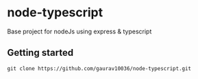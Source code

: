 # node-typescript

Base project for nodeJs using express & typescript

## Getting started

`git clone https://github.com/gaurav10036/node-typescript.git`